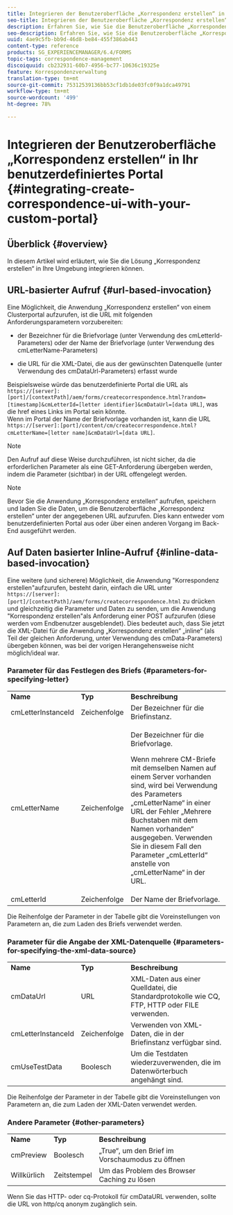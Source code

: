 ```yaml
---
title: Integrieren der Benutzeroberfläche „Korrespondenz erstellen“ in Ihr benutzerdefiniertes Portal
seo-title: Integrieren der Benutzeroberfläche „Korrespondenz erstellen“ in Ihr benutzerdefiniertes Portal
description: Erfahren Sie, wie Sie die Benutzeroberfläche „Korrespondenz erstellen“ in Ihr benutzerdefiniertes Portal integrieren.
seo-description: Erfahren Sie, wie Sie die Benutzeroberfläche „Korrespondenz erstellen“ in Ihr benutzerdefiniertes Portal integrieren.
uuid: 4ae9c5fb-bb9d-46d8-be84-455f386ab443
content-type: reference
products: SG_EXPERIENCEMANAGER/6.4/FORMS
topic-tags: correspondence-management
discoiquuid: cb232931-60b7-4956-bc77-10636c19325e
feature: Korrespondenzverwaltung
translation-type: tm+mt
source-git-commit: 75312539136bb53cf1db1de03fc0f9a1dca49791
workflow-type: tm+mt
source-wordcount: '499'
ht-degree: 78%

---
```



# Integrieren der Benutzeroberfläche „Korrespondenz erstellen“ in Ihr benutzerdefiniertes Portal {#integrating-create-correspondence-ui-with-your-custom-portal}

## Überblick {#overview}

In diesem Artikel wird erläutert, wie Sie die Lösung „Korrespondenz erstellen“ in Ihre Umgebung integrieren können.

## URL-basierter Aufruf {#url-based-invocation}

Eine Möglichkeit, die Anwendung „Korrespondenz erstellen“ von einem Clusterportal aufzurufen, ist die URL mit folgenden Anforderungsparametern vorzubereiten:

* der Bezeichner für die Briefvorlage (unter Verwendung des cmLetterId-Parameters) oder der Name der Briefvorlage (unter Verwendung des cmLetterName-Parameters)

* die URL für die XML-Datei, die aus der gewünschten Datenquelle (unter Verwendung des cmDataUrl-Parameters) erfasst wurde

Beispielsweise würde das benutzerdefinierte Portal die URL als\
`https://[server]:[port]/[contextPath]/aem/forms/createcorrespondence.html?random=[timestamp]&cmLetterId=[letter identifier]&cmDataUrl=[data URL]`, was die href eines Links im Portal sein könnte.\
Wenn im Portal der Name der Briefvorlage vorhanden ist, kann die URL\
`https://[server]:[port]/content/cm/createcorrespondence.html?cmLetterName=[letter name]&cmDataUrl=[data URL]`.

>[!NOTE]
>
>Den Aufruf auf diese Weise durchzuführen, ist nicht sicher, da die erforderlichen Parameter als eine GET-Anforderung übergeben werden, indem die Parameter (sichtbar) in der URL offengelegt werden.

>[!NOTE]
>
>Bevor Sie die Anwendung „Korrespondenz erstellen“ aufrufen, speichern und laden Sie die Daten, um die Benutzeroberfläche „Korrespondenz erstellen“ unter der angegebenen URL aufzurufen. Dies kann entweder vom benutzerdefinierten Portal aus oder über einen anderen Vorgang im Back-End ausgeführt werden.

## Auf Daten basierter Inline-Aufruf  {#inline-data-based-invocation}

Eine weitere (und sicherere) Möglichkeit, die Anwendung &quot;Korrespondenz erstellen&quot;aufzurufen, besteht darin, einfach die URL unter `https://[server]:[port]/[contextPath]/aem/forms/createcorrespondence.html` zu drücken und gleichzeitig die Parameter und Daten zu senden, um die Anwendung &quot;Korrespondenz erstellen&quot;als Anforderung einer POST aufzurufen (diese werden vom Endbenutzer ausgeblendet). Dies bedeutet auch, dass Sie jetzt die XML-Datei für die Anwendung „Korrespondenz erstellen“ „inline“ (als Teil der gleichen Anforderung, unter Verwendung des cmData-Parameters) übergeben können, was bei der vorigen Herangehensweise nicht möglich/ideal war.

### Parameter für das Festlegen des Briefs  {#parameters-for-specifying-letter}

<table> 
 <tbody>
  <tr>
   <td><strong>Name</strong></td> 
   <td><strong>Typ</strong></td> 
   <td><strong>Beschreibung</strong></td> 
  </tr>
  <tr>
   <td>cmLetterInstanceId</td> 
   <td>Zeichenfolge</td> 
   <td>Der Bezeichner für die Briefinstanz.</td> 
  </tr>
  <tr>
   <td>cmLetterName</td> 
   <td>Zeichenfolge</td> 
   <td><p>Der Bezeichner für die Briefvorlage. </p> <p>Wenn mehrere CM-Briefe mit demselben Namen auf einem Server vorhanden sind, wird bei Verwendung des Parameters „cmLetterName“ in einer URL der Fehler „Mehrere Buchstaben mit dem Namen vorhanden“ ausgegeben. Verwenden Sie in diesem Fall den Parameter „cmLetterId“ anstelle von „cmLetterName“ in der URL.</p> </td> 
  </tr>
  <tr>
   <td>cmLetterId</td> 
   <td>Zeichenfolge</td> 
   <td>Der Name der Briefvorlage.</td> 
  </tr>
 </tbody>
</table>

Die Reihenfolge der Parameter in der Tabelle gibt die Voreinstellungen von Parametern an, die zum Laden des Briefs verwendet werden.

### Parameter für die Angabe der XML-Datenquelle  {#parameters-for-specifying-the-xml-data-source}

<table> 
 <tbody>
  <tr>
   <td><strong>Name</strong></td> 
   <td><strong>Typ</strong></td> 
   <td><strong>Beschreibung</strong></td> 
  </tr>
  <tr>
   <td>cmDataUrl<br /> </td> 
   <td>URL</td> 
   <td>XML-Daten aus einer Quelldatei, die Standardprotokolle wie CQ, FTP, HTTP oder FILE verwenden.<br />  </td> 
  </tr>
  <tr>
   <td>cmLetterInstanceId</td> 
   <td>Zeichenfolge</td> 
   <td>Verwenden von XML-Daten, die in der Briefinstanz verfügbar sind.</td> 
  </tr>
  <tr>
   <td>cmUseTestData</td> 
   <td>Boolesch</td> 
   <td>Um die Testdaten wiederzuverwenden, die im Datenwörterbuch angehängt sind.</td> 
  </tr>
 </tbody>
</table>

Die Reihenfolge der Parameter in der Tabelle gibt die Voreinstellungen von Parametern an, die zum Laden der XML-Daten verwendet werden.

### Andere Parameter  {#other-parameters}

<table> 
 <tbody>
  <tr>
   <td><strong>Name</strong></td> 
   <td><strong>Typ</strong></td> 
   <td><strong>Beschreibung</strong></td> 
  </tr>
  <tr>
   <td>cmPreview<br /> </td> 
   <td>Boolesch</td> 
   <td>„True“, um den Brief im Vorschaumodus zu öffnen<br />  </td> 
  </tr>
  <tr>
   <td>Willkürlich</td> 
   <td>Zeitstempel</td> 
   <td>Um das Problem des Browser Caching zu lösen</td> 
  </tr>
 </tbody>
</table>

Wenn Sie das HTTP- oder cq-Protokoll für cmDataURL verwenden, sollte die URL von http/cq anonym zugänglich sein.
